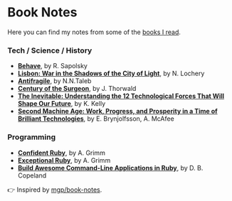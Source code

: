 # Book Notes

Here you can find my notes from some of the [books I read](https://www.goodreads.com/user/show/64517152-marek-kowalcze).

### Tech / Science / History

* **[Behave](behave.md)**, by R. Sapolsky
* **[Lisbon: War in the Shadows of the City of Light](lizbon.md)**, by N. Lochery
* **[Antifragile](antifragile.md)**, by N.N.Taleb
* **[Century of the Surgeon](century-of-the-surgeons.md)**, by J. Thorwald
* **[The Inevitable: Understanding the 12 Technological Forces That Will Shape Our Future](inevitable.md)**, by K. Kelly
* **[Second Machine Age: Work, Progress, and Prosperity in a Time of Brilliant Technologies](second-machine-age.md)**, by E. Brynjolfsson, A. McAfee

### Programming

* **[Confident Ruby](confident-ruby.md)**, by A. Grimm
* **[Exceptional Ruby](exceptional-ruby.md)**, by A. Grimm
* **[Build Awesome Command-Line Applications in Ruby](awesome-command-line-apps.md)**, by D. B. Copeland


:point_right: Inspired by [mgp/book-notes](https://github.com/mgp/book-notes).
